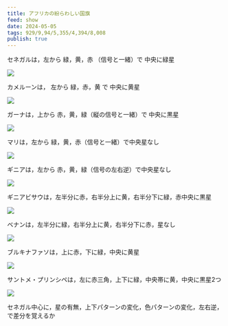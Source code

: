 ```yaml
---
title: アフリカの紛らわしい国旗
feed: show
date: 2024-05-05
tags: 929/9,94/5,355/4,394/8,008
publish: true
---
```

セネガルは，左から 緑，黄，赤 （信号と一緒）で 中央に緑星

![](https://upload.wikimedia.org/wikipedia/commons/thumb/f/fd/Flag_of_Senegal.svg/252px-Flag_of_Senegal.svg.png)

カメルーンは， 左から 緑，赤，黄 で 中央に黄星

![](https://upload.wikimedia.org/wikipedia/commons/thumb/4/4f/Flag_of_Cameroon.svg/260px-Flag_of_Cameroon.svg.png)

ガーナは，上から 赤，黄，緑（縦の信号と一緒）で 中央に黒星

![](https://upload.wikimedia.org/wikipedia/commons/thumb/1/19/Flag_of_Ghana.svg/260px-Flag_of_Ghana.svg.png)

マリは，左から 緑，黄，赤（信号と一緒）で中央星なし

![](https://upload.wikimedia.org/wikipedia/commons/thumb/9/92/Flag_of_Mali.svg/300px-Flag_of_Mali.svg.png)

ギニアは，左から 赤，黄，緑（信号の左右逆）で中央星なし

![](https://upload.wikimedia.org/wikipedia/commons/thumb/e/ed/Flag_of_Guinea.svg/260px-Flag_of_Guinea.svg.png)

ギニアビサウは，左半分に赤，右半分上に黄，右半分下に緑，赤中央に黒星

![](https://upload.wikimedia.org/wikipedia/commons/thumb/0/01/Flag_of_Guinea-Bissau.svg/260px-Flag_of_Guinea-Bissau.svg.png)

ベナンは，左半分に緑，右半分上に黄，右半分下に赤，星なし

![](https://upload.wikimedia.org/wikipedia/commons/thumb/0/0a/Flag_of_Benin.svg/252px-Flag_of_Benin.svg.png)

ブルキナファソは，上に赤，下に緑，中央に黄星

![](https://upload.wikimedia.org/wikipedia/commons/thumb/3/31/Flag_of_Burkina_Faso.svg/252px-Flag_of_Burkina_Faso.svg.png)

サントメ・プリンシペは，左に赤三角，上下に緑，中央帯に黄，中央に黒星2つ

![](https://upload.wikimedia.org/wikipedia/commons/thumb/0/0a/Flag_of_S%C3%A3o_Tom%C3%A9_and_Pr%C3%ADncipe.svg/252px-Flag_of_S%C3%A3o_Tom%C3%A9_and_Pr%C3%ADncipe.svg.png)


セネガル中心に，星の有無，上下パターンの変化，色パターンの変化，左右逆，で差分を覚えるか